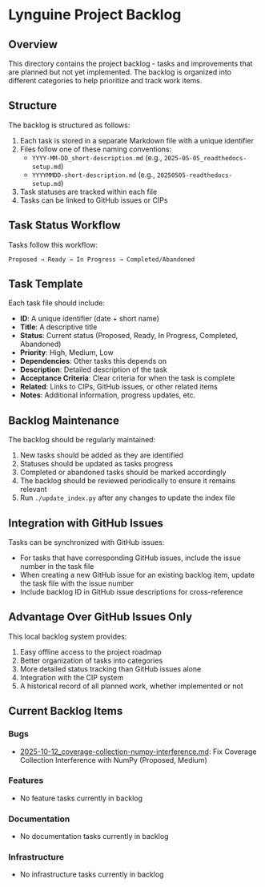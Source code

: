 # Lynguine Project Backlog

## Overview

This directory contains the project backlog - tasks and improvements that are planned but not yet implemented. The backlog is organized into different categories to help prioritize and track work items.

## Structure

The backlog is structured as follows:

1. Each task is stored in a separate Markdown file with a unique identifier
2. Files follow one of these naming conventions:
   - `YYYY-MM-DD_short-description.md` (e.g., `2025-05-05_readthedocs-setup.md`)
   - `YYYYMMDD-short-description.md` (e.g., `20250505-readthedocs-setup.md`)
3. Task statuses are tracked within each file
4. Tasks can be linked to GitHub issues or CIPs

## Task Status Workflow

Tasks follow this workflow:

```
Proposed → Ready → In Progress → Completed/Abandoned
```

## Task Template

Each task file should include:

- **ID**: A unique identifier (date + short name)
- **Title**: A descriptive title
- **Status**: Current status (Proposed, Ready, In Progress, Completed, Abandoned)
- **Priority**: High, Medium, Low
- **Dependencies**: Other tasks this depends on
- **Description**: Detailed description of the task
- **Acceptance Criteria**: Clear criteria for when the task is complete
- **Related**: Links to CIPs, GitHub issues, or other related items
- **Notes**: Additional information, progress updates, etc.

## Backlog Maintenance

The backlog should be regularly maintained:

1. New tasks should be added as they are identified
2. Statuses should be updated as tasks progress
3. Completed or abandoned tasks should be marked accordingly
4. The backlog should be reviewed periodically to ensure it remains relevant
5. Run `./update_index.py` after any changes to update the index file

## Integration with GitHub Issues

Tasks can be synchronized with GitHub issues:

- For tasks that have corresponding GitHub issues, include the issue number in the task file
- When creating a new GitHub issue for an existing backlog item, update the task file with the issue number
- Include backlog ID in GitHub issue descriptions for cross-reference

## Advantage Over GitHub Issues Only

This local backlog system provides:

1. Easy offline access to the project roadmap
2. Better organization of tasks into categories
3. More detailed status tracking than GitHub issues alone
4. Integration with the CIP system
5. A historical record of all planned work, whether implemented or not

## Current Backlog Items

### Bugs
- [2025-10-12_coverage-collection-numpy-interference.md](./bugs/2025-10-12_coverage-collection-numpy-interference.md): Fix Coverage Collection Interference with NumPy (Proposed, Medium)

### Features
- No feature tasks currently in backlog

### Documentation
- No documentation tasks currently in backlog

### Infrastructure
- No infrastructure tasks currently in backlog 